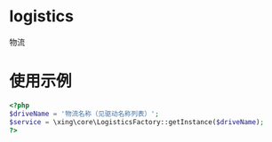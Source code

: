 # logistics
物流

# 使用示例

```php
<?php
$driveName = '物流名称（见驱动名称列表）';
$service = \xing\core\LogisticsFactory::getInstance($driveName);
?>
```